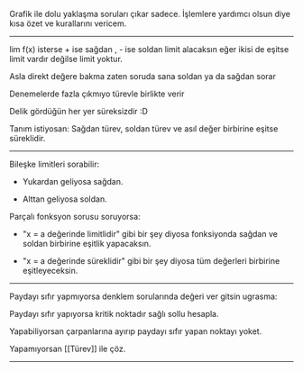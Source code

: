 Grafik ile dolu yaklaşma soruları çıkar sadece.
İşlemlere yardımcı olsun diye kısa özet ve kurallarını vericem.

---

lim f(x) isterse + ise sağdan , - ise soldan limit alacaksın
eğer ikisi de eşitse limit vardır değilse limit yoktur.

Asla direkt değere bakma zaten soruda sana soldan ya da sağdan sorar

Denemelerde fazla çıkmıyo türevle birlikte verir

Delik gördüğün her yer süreksizdir :D

Tanım istiyosan:
	Sağdan türev, soldan türev ve asıl değer birbirine eşitse süreklidir.

---

Bileşke limitleri sorabilir:

* Yukardan geliyosa sağdan.

* Alttan geliyosa soldan.

Parçalı fonksyon sorusu soruyorsa:

* "x = a değerinde limitlidir" gibi bir şey diyosa fonksiyonda sağdan ve soldan birbirine eşitlik yapacaksın.

* "x = a değerinde süreklidir" gibi bir şey diyosa tüm değerleri birbirine eşitleyeceksin.

---

Paydayı sıfır yapmıyorsa denklem sorularında değeri ver gitsin ugrasma:

Paydayı sıfır yapıyorsa kritik noktadır sağlı sollu hesapla.

Yapabiliyorsan çarpanlarına ayırıp paydayı sıfır yapan noktayı yoket.

Yapamıyorsan [[Türev]] ile çöz.

---
